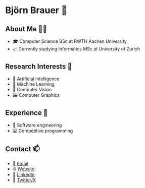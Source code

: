 # Björn Brauer 👋
## About Me 🧑‍🎓
- 🎓 Computer Science BSc at RWTH Aachen University
- 📈 Currently studying Informatics MSc at University of Zurich

## Research Interests 🔭
- 🧠 Artificial Intelligence
- 🤖 Machine Learning
- 👀 Computer Vision
- 🖼️ Computer Graphics

## Experience 💼
- 🚀 Software engineering
- 💻 Competitive programming

## Contact 📫
- 📧 [Email](mailto:btw.brauer@gmail.com)
- 🌐 [Website](https://btwbrauer.me)
- 🔗 [LinkedIn](https://linkedin.com/in/btwbrauer/)
- 🔗 [Twitter/X](https://x.com/btwbrauer)
